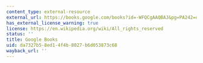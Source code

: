 ```yaml
---
content_type: external-resource
external_url: https://books.google.com/books?id=-WFQCgAAQBAJ&pg=PA242=onepage#v=onepage&q&f=false
has_external_license_warning: true
license: https://en.wikipedia.org/wiki/All_rights_reserved
status: ''
title: Google Books
uid: da7327b5-8ed1-4f4b-8027-b6d053873c68
wayback_url: ''
---
```

